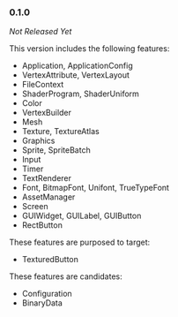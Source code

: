 ### 0.1.0

_Not Released Yet_

This version includes the following features:

- Application, ApplicationConfig
- VertexAttribute, VertexLayout
- FileContext
- ShaderProgram, ShaderUniform
- Color
- VertexBuilder
- Mesh
- Texture, TextureAtlas
- Graphics
- Sprite, SpriteBatch
- Input
- Timer
- TextRenderer
- Font, BitmapFont, Unifont, TrueTypeFont
- AssetManager
- Screen
- GUIWidget, GUILabel, GUIButton
- RectButton

These features are purposed to target:

- TexturedButton

These features are candidates:
- Configuration
- BinaryData
